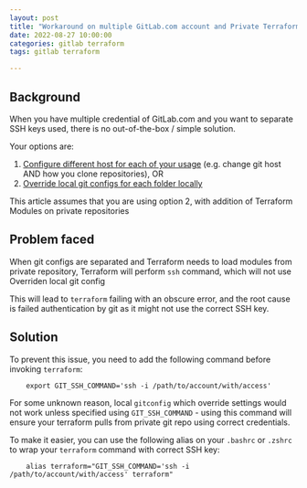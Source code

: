 ```yaml
---
layout: post
title: "Workaround on multiple GitLab.com account and Private Terraform Module"
date: 2022-08-27 10:00:00
categories: gitlab terraform
tags: gitlab terraform

---
```


## Background

When you have multiple credential of GitLab.com and you want to separate SSH keys used, there is no out-of-the-box / simple solution.

Your options are:
1. [Configure different host for each of your usage](https://medium.com/uncaught-exception/setting-up-multiple-gitlab-accounts-82b70e88c437#:~:text=it%20more%20memorable.-,Cloning%20repositories,-When%20cloning%20repositories) (e.g. change git host AND how you clone repositories), OR
2. [Override local git configs for each folder locally](https://medium.com/uncaught-exception/setting-up-multiple-gitlab-accounts-82b70e88c437#:~:text=add%20the%20following%20snippet)

This article assumes that you are using option 2, with addition of Terraform Modules on private repositories

## Problem faced

When git configs are separated and Terraform needs to load modules from private repository, Terraform will perform `ssh` command, which will not use Overriden local git config

This will lead to `terraform` failing with an obscure error, and the root cause is failed authentication by git as it might not use the correct SSH key.

## Solution
To prevent this issue, you need to add the following command before invoking `terraform`:

```
    export GIT_SSH_COMMAND='ssh -i /path/to/account/with/access'
```

For some unknown reason, local `gitconfig` which override settings would not work unless specified using `GIT_SSH_COMMAND` - using this command will ensure your terraform pulls from private git repo using correct credentials.

To make it easier, you can use the following alias on your `.bashrc` or `.zshrc` to wrap your `terraform` command with correct SSH key:

```
    alias terraform="GIT_SSH_COMMAND='ssh -i /path/to/account/with/access' terraform"
```
